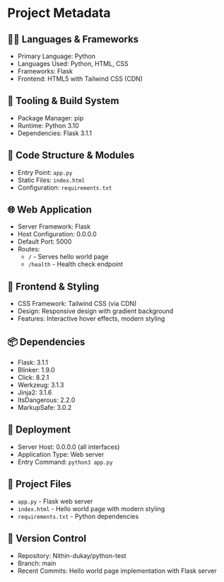 # Project Metadata

## 🧑‍💻 Languages & Frameworks
- Primary Language: Python
- Languages Used: Python, HTML, CSS
- Frameworks: Flask
- Frontend: HTML5 with Tailwind CSS (CDN)

## 🔧 Tooling & Build System
- Package Manager: pip
- Runtime: Python 3.10
- Dependencies: Flask 3.1.1

## 📁 Code Structure & Modules
- Entry Point: `app.py`
- Static Files: `index.html`
- Configuration: `requirements.txt`

## 🌐 Web Application
- Server Framework: Flask
- Host Configuration: 0.0.0.0
- Default Port: 5000
- Routes:
  - `/` - Serves hello world page
  - `/health` - Health check endpoint

## 🎨 Frontend & Styling
- CSS Framework: Tailwind CSS (via CDN)
- Design: Responsive design with gradient background
- Features: Interactive hover effects, modern styling

## 📦 Dependencies
- Flask: 3.1.1
- Blinker: 1.9.0
- Click: 8.2.1
- Werkzeug: 3.1.3
- Jinja2: 3.1.6
- ItsDangerous: 2.2.0
- MarkupSafe: 3.0.2

## 🚀 Deployment
- Server Host: 0.0.0.0 (all interfaces)
- Application Type: Web server
- Entry Command: `python3 app.py`

## 📄 Project Files
- `app.py` - Flask web server
- `index.html` - Hello world page with modern styling
- `requirements.txt` - Python dependencies

## 🔄 Version Control
- Repository: Nithin-dukay/python-test
- Branch: main
- Recent Commits: Hello world page implementation with Flask server